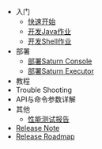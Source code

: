 - 入门
  - [快速开始](zh-cn/2.x/quickstart.md)
  - [开发Java作业](zh-cn/2.x/saturn-dev-java.md)
  - [开发Shell作业](zh-cn/2.x/saturn-dev-shell.md)
- 部署
  - [部署Saturn Console](zh-cn/2.x/saturn-console-deployment.md)
  - [部署Saturn Executor](zh-cn/2.x/saturn-executor-deployment.md)
- 教程
- Trouble Shooting
- API与命令参数详解
- 其他
  - [性能测试报告](zh-cn/2.x/saturn_performance_test_2017.md)
- [Release Note](https://github.com/vipshop/Saturn/releases)
- [Release Roadmap](zh-cn/2.x/saturn3-roadmap.md)
